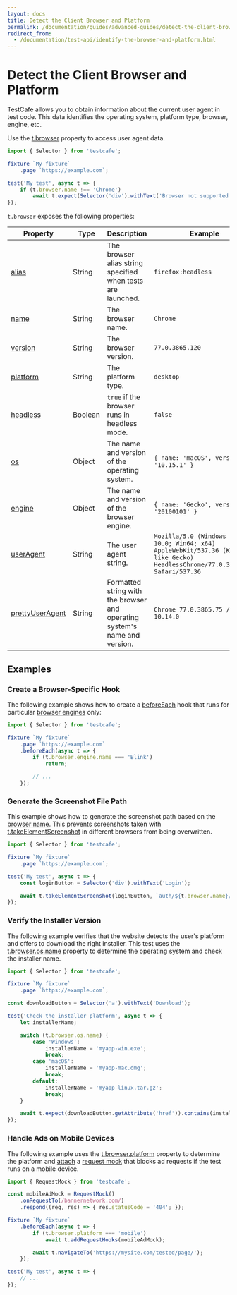 ```yaml
---
layout: docs
title: Detect the Client Browser and Platform
permalink: /documentation/guides/advanced-guides/detect-the-client-browser-and-platform.html
redirect_from:
  - /documentation/test-api/identify-the-browser-and-platform.html
---
```

# Detect the Client Browser and Platform

TestCafe allows you to obtain information about the current user agent in test code. This data identifies the operating system, platform type, browser, engine, etc.

Use the [t.browser](../../reference/test-api/testcontroller/browser.md) property to access user agent data.

```js
import { Selector } from 'testcafe';

fixture `My fixture`
    .page `https://example.com`;

test('My test', async t => {
    if (t.browser.name !== 'Chrome')
        await t.expect(Selector('div').withText('Browser not supported').visible).ok();
});
```

`t.browser` exposes the following properties:

Property | Type | Description   | Example
-------- | ---- | ------------- | -------
[alias](../../reference/test-api/testcontroller/browser.md#alias) | String | The browser alias string specified when tests are launched. | `firefox:headless`
[name](../../reference/test-api/testcontroller/browser.md#name) | String | The browser name. | `Chrome`
[version](../../reference/test-api/testcontroller/browser.md#version) | String | The browser version. | `77.0.3865.120`
[platform](../../reference/test-api/testcontroller/browser.md#platform) | String | The platform type. | `desktop`
[headless](../../reference/test-api/testcontroller/browser.md#headless) | Boolean | `true` if the browser runs in headless mode. | `false`
[os](../../reference/test-api/testcontroller/browser.md#os) | Object | The name and version of the operating system. | `{ name: 'macOS', version: '10.15.1' }`
[engine](../../reference/test-api/testcontroller/browser.md#engine) | Object | The name and version of the browser engine. |  `{ name: 'Gecko', version: '20100101' }`
[userAgent](../../reference/test-api/testcontroller/browser.md#useragent) | String | The user agent string. | `Mozilla/5.0 (Windows NT 10.0; Win64; x64) AppleWebKit/537.36 (KHTML, like Gecko) HeadlessChrome/77.0.3865.120 Safari/537.36`
[prettyUserAgent](../../reference/test-api/testcontroller/browser.md#prettyuseragent) | String | Formatted string with the browser and operating system's name and version. | `Chrome 77.0.3865.75 / macOS 10.14.0`

## Examples

### Create a Browser-Specific Hook

The following example shows how to create a [beforeEach](../basic-guides/test-organization.md#test-hooks) hook that runs for particular [browser engines](../../reference/test-api/testcontroller/browser.md#engine) only:

```js
import { Selector } from 'testcafe';

fixture `My fixture`
    .page `https://example.com`
    .beforeEach(async t => {
        if (t.browser.engine.name === 'Blink')
            return;

        // ...
    });
```

### Generate the Screenshot File Path

This example shows how to generate the screenshot path based on the [browser name](../../reference/test-api/testcontroller/browser.md#name). This prevents screenshots taken with [t.takeElementScreenshot](../../reference/test-api/testcontroller/takeelementscreenshot.md) in different browsers from being overwritten.

```js
import { Selector } from 'testcafe';

fixture `My fixture`
    .page `https://example.com`;

test('My test', async t => {
    const loginButton = Selector('div').withText('Login');

    await t.takeElementScreenshot(loginButton, `auth/${t.browser.name}/login-button.png`);
});
```

### Verify the Installer Version

The following example verifies that the website detects the user's platform and offers to download the right installer. This test uses the [t.browser.os.name](../../reference/test-api/testcontroller/browser.md#os) property to determine the operating system and check the installer name.

```js
import { Selector } from 'testcafe';

fixture `My fixture`
    .page `https://example.com`;

const downloadButton = Selector('a').withText('Download');

test('Check the installer platform', async t => {
    let installerName;

    switch (t.browser.os.name) {
        case 'Windows':
            installerName = 'myapp-win.exe';
            break;
        case 'macOS':
            installerName = 'myapp-mac.dmg';
            break;
        default:
            installerName = 'myapp-linux.tar.gz';
            break;
    }

    await t.expect(downloadButton.getAttribute('href')).contains(installerName);
});
```

### Handle Ads on Mobile Devices

The following example uses the [t.browser.platform](../../reference/test-api/testcontroller/browser.md#platform) property to determine the platform and [attach](intercept-http-requests.md#attach-hooks-to-tests-and-fixtures) a [request mock](intercept-http-requests.md#mock-http-requests) that blocks ad requests if the test runs on a mobile device.

```js
import { RequestMock } from 'testcafe';

const mobileAdMock = RequestMock()
    .onRequestTo(/bannernetwork.com/)
    .respond((req, res) => { res.statusCode = '404'; });

fixture `My fixture`
    .beforeEach(async t => {
        if (t.browser.platform === 'mobile')
            await t.addRequestHooks(mobileAdMock);

        await t.navigateTo('https://mysite.com/tested/page/');
    });

test('My test', async t => {
    // ...
});
```
